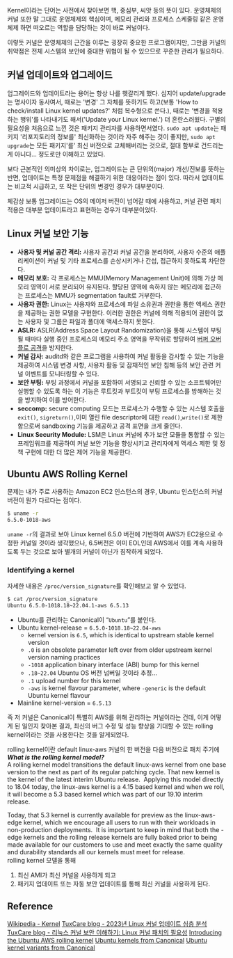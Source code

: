Kernel이라는 단어는 사전에서 찾아보면 핵, 중심부, 씨앗 등의 뜻이 있다.
운영체제의 커널 또한 말 그대로 운영체제의 핵심이며, 메모리 관리와 프로세스 스케줄링 같은 운영체제 하면 떠오르는 역할을 담당하는 것이 바로 커널이다.

이렇듯 커널은 운영체제의 근간을 이루는 굉장히 중요한 프로그램이지만, 그만큼 커널의 취약점은 전체 시스템의 보안에 중대한 위협이 될 수 있으므로 꾸준한 관리가 필요하다.

## 커널 업데이트와 업그레이드
업그레이드와 업데이트라는 용어는 항상 나를 헷갈리게 했다.
심지어 update/upgrade는 명사이자 동사여서, 때로는 '변경' 그 자체를 뜻하기도 하고(보통 'How to check/install Linux kernel updates?' 처럼 복수형으로 쓴다.), 때로는 '변경을 적용하는 행위'를 나타내기도 해서('Update your Linux kernel.') 더 혼란스러웠다.
구별의 필요성을 처음으로 느낀 것은 패키지 관리자를 사용하면서였다.
`sudo apt update`는 패키지 '리포지토리의 정보를' 최신화하는 것이라 자주 해주는 것이 좋지만, `sudo apt upgrade`는 모든 패키지'를' 최신 버전으로 교체해버리는 것으로, 절대 함부로 건드리는 게 아니다... 정도로만 이해하고 있었다.

보다 근본적인 의미상의 차이로는, 업그레이드는 큰 단위의(major) 개선/진보를 뜻하는 반면, 업데이트는 특정 문제점을 해결하기 위한 대응이라는 점이 있다.
따라서 업데이트는 비교적 시급하고, 또 작은 단위의 변경인 경우가 대부분이다.

체감상 보통 업그레이드는 OS의 메이저 버전이 넘어갈 때에 사용하고, 커널 관련 패치 적용은 대부분 업데이트라고 표현하는 경우가 대부분이었다.

## Linux 커널 보안 기능
- **사용자 및 커널 공간 격리:** 사용자 공간과 커널 공간을 분리하여, 사용자 수준의 애플리케이션이 커널 및 기타 프로세스를 손상시키거나 간섭, 접근하지 못하도록 차단한다.
- **메모리 보호:** 각 프로세스는 MMU(Memory Management Unit)에 의해 가상 메모리 영역이 서로 분리되어 유지된다. 할당된 영역에 속하지 않는 메모리에 접근하는 프로세스는 MMU가 segmentation fault로 거부한다.
- **사용자 권한:** Linux는 사용자와 프로세스에 파일 소유권과 권한을 통한 액세스 권한을 제공하는 권한 모델을 구현한다. 이러한 권한은 커널에 의해 적용되어 권한이 없는 사용자 및 그룹은 파일과 폴더에 액세스하지 못한다.
- **ASLR:** ASLR(Address Space Layout Randomization)을 통해 시스템이 부팅될 때마다 실행 중인 프로세스의 메모리 주소 영역을 무작위로 할당하여 [버퍼 오버플로 공격](https://tuxcare.com/ko/blog/memory-corruption-vulnerabilities-in-the-linux-kernel/#linux)을 방지한다. 
- **커널 감사:** auditd와 같은 프로그램을 사용하여 커널 활동을 감사할 수 있는 기능을 제공하여 시스템 변경 사항, 사용자 활동 및 잠재적인 보안 침해 등의 보안 관련 커널 이벤트를 모니터링할 수 있다.
- **보안 부팅:** 부팅 과정에서 커널을 포함하여 서명되고 신뢰할 수 있는 소프트웨어만 실행할 수 있도록 하는 이 기능은 루트킷과 부트킷이 부팅 프로세스를 방해하는 것을 방지하여 이를 방어한다.
- **seccomp:** secure computing 모드는 프로세스가 수행할 수 있는 시스템 호출을 `exit()`, `sigreturn()`,이미 열린 file descriptor에 대한 `read()`,`write()`로 제한함으로써 sandboxing 기능을 제공하고 공격 표면을 크게 줄인다.
- **Linux Security Module:** LSM은 Linux 커널에 추가 보안 모듈을 통합할 수 있는 프레임워크를 제공하여 커널 보안 기능을 향상시키고 관리자에게 액세스 제한 및 정책 구현에 대한 더 많은 제어 기능을 제공한다.

## Ubuntu AWS Rolling Kernel
문제는 내가 주로 사용하는 Amazon EC2 인스턴스의 경우, Ubuntu 인스턴스의 커널 버전이 뭔가 다르다는 점이다. 
```bash
$ uname -r
6.5.0-1018-aws
```
`uname -r`의 결과로 보아 Linux kernel 6.5.0 버전에 기반하여 AWS가 EC2용으로 수정한 커널일 것이라 생각했으나, 6.5버전은 이미 EOL인데 AWS에서 이를 계속 사용하도록 두는 것으로 보아 별개의 커널이 아닌가 짐작하게 되었다.

### Identifying a kernel
자세한 내용은 `/proc/version_signature`를 확인해보고 알 수 있었다.
```bash
$ cat /proc/version_signature 
Ubuntu 6.5.0-1018.18~22.04.1-aws 6.5.13
```
- Ubuntu를 관리하는 Canonical이 “`Ubuntu`”를 붙인다.
- Ubuntu kernel-release = `6.5.0-1018.18~22.04-aws`
	- kernel version is `6.5`, which is identical to upstream stable kernel version
    - `.0` is an obsolete parameter left over from older upstream kernel version naming practices
    - `-1018` application binary interface (ABI) bump for this kernel
    - `.18~22.04` Ubuntu OS 버전 넘버일 것이라 추정... 
    - `.1` upload number for this kernel
    - `-aws` is kernel flavour parameter, where `-generic` is the default Ubuntu kernel flavour
- Mainline kernel-version = `6.5.13`

즉 저 커널은 Canonical이 특별히 AWS를 위해 관리하는 커널이라는 건데, 이게 어떻게 된 일인지 찾아본 결과, 최신의 버그 수정 및 성능 향상을 기대할 수 있는 rolling kernel이라는 것을 사용한다는 것을 알게되었다.

rolling kernel이란 default linux-aws 커널의 한 버전을 다음 버전으로 패치 주기에  
**_What is the rolling kernel model?_**  
A rolling kernel model transitions the default linux-aws kernel from one base version to the next as part of its regular patching cycle. That new kernel is the kernel of the latest interim Ubuntu release.  Applying this model directly to 18.04 today, the linux-aws kernel is a 4.15 based kernel and when we roll, it will become a 5.3 based kernel which was part of our 19.10 interim release.    

Today, that 5.3 kernel is currently available for preview as the linux-aws-edge kernel, which we encourage all users to run with their workloads in non-production deployments.  It is important to keep in mind that both the -edge kernels and the rolling release kernels are fully baked prior to being made available for our customers to use and meet exactly the same quality and durability standards all our kernels must meet for release.   
rolling kernel 모델을 통해 
1) 최신 AMI가 최신 커널을 사용하게 되고
2) 패키지 업데이트 또는 자동 보안 업데이트를 통해 최신 커널을 사용하게 된다.

## Reference
[Wikipedia - Kernel](https://en.wikipedia.org/wiki/Kernel_(operating_system))
[TuxCare blog - 2023년 Linux 커널 업데이트 심층 분석](https://tuxcare.com/ko/blog/the-2023-deep-dive-to-linux-kernel-updates/)
[TuxCare blog - 리눅스 커널 보안 이해하기: Linux 커널 패치의 필요성](https://tuxcare.com/ko/blog/demystifying-linux-kernel-security-the-need-for-linux-kernel-patching/)
[Introducing the Ubuntu AWS rolling kernel](https://ubuntu.com/blog/introducing-the-ubuntu-aws-rolling-kernel-2)
[Ubuntu kernels from Canonical](https://ubuntu.com/kernel)
[Ubuntu kernel variants from Canonical](https://ubuntu.com/kernel/variants)
